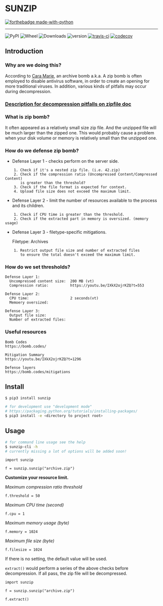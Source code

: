 # SUNZIP

[![forthebadge made-with-python](http://ForTheBadge.com/images/badges/made-with-python.svg)](https://www.python.org/)

---
![PyPI](https://img.shields.io/pypi/pyversions/sunzip.svg)
![Wheel](https://img.shields.io/pypi/wheel/sunzip.svg)
![Downloads](https://img.shields.io/pypi/dm/sunzip.svg)
![version](https://img.shields.io/pypi/v/sunzip.svg)
[![travis-ci](https://travis-ci.org/twbgc/sunzip.svg?branch=master)](https://travis-ci.org/twbgc/sunzip)
[![codecov](https://codecov.io/gh/twbgc/sunzip/branch/master/graph/badge.svg)](https://codecov.io/gh/twbgc/sunzip)

## Introduction

### Why are we doing this?

According to [Cara Marie](https://youtu.be/IXkX2ojrKZQ?t=331), an archive bomb a.k.a. A zip bomb is often employed to disable antivirus software, in order to create an opening for more traditional viruses. In addition, various kinds of pitfalls may occur during decompression.

### [Description for decompression pitfalls on zipfile doc](https://docs.python.org/3.8/library/zipfile.html)

### What is zip bomb?
It often appeared as a relatively small size zip file. And the unzipped file will be much larger than the zipped one.
This would probably cause a problem when your disk volume or memory is relatively small than the unzipped one.

### How do we defense zip bomb?

* Defense Layer 1 - checks perform on the server side.

```
    1. Check if it's a nested zip file. (i.e. 42.zip)
    2. Check if the compression ratio (Uncompressed Content/Compressed Content) 
       is greater than the threshold?
    3. Check if the file format is expected for context.
    4. Upload file size does not exceed the maximum limit. 
```

* Defense Layer 2 - limit the number of resources available to the process and its children.

```
    1. Check if CPU time is greater than the threshold.
    2. Check if the extracted part in memory is oversized. (memory usage)
```
  
* Defense Layer 3 - filetype-specific mitigations.

  Filetype: Archives
```
    1. Restrict output file size and number of extracted files 
       to ensure the total doesn't exceed the maximum limit.
```

### How do we set thresholds?

  ```
  Defense Layer 1:
    Uncompressed content size:  200 MB (vt)
    Compression ratio:          https://youtu.be/IXkX2ojrKZQ?t=553
  
  Defense Layer 2:
    CPU time:                   2 seconds(vt)
    Memoery oversized:
    
  Defense Layer 3:
    Output file size:
    Number of extracted files:
  ```

### Useful resources

  ```
  Bomb Codes
  https://bomb.codes/
  
  Mitigation Summary
  https://youtu.be/IXkX2ojrKZQ?t=1296
  
  Defense layers
  https://bomb.codes/mitigations
  ```


## Install


```bash
$ pip3 install sunzip
```

```bash
# for development use "development mode"
# https://packaging.python.org/tutorials/installing-packages/
$ pip3 install -e <directory to project root>
```


## Usage

```bash
# for command line usage see the help
$ sunzip-cli -h
# currently missing a lot of options will be added soon!
```

```python=
import sunzip

f = sunzip.sunzip("archive.zip")
```


**Customize your resource limit.**

*Maximum compression ratio threshold*
```python=
f.threshold = 50
```
*Maximum CPU time (second)*
```python=
f.cpu = 1
```
*Maximum memory usage (byte)*
```python=
f.memory = 1024
```
*Maximum file size (byte)*
```python=
f.filesize = 1024
```

If there is no setting, the default value will be used.

`extract()` would perform a series of the above checks before decompression. If all pass, the zip file will be decompressed.

```python=
import sunzip

f = sunzip.sunzip("archive.zip")

f.extract()
```
